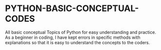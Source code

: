 # PYTHON-BASIC-CONCEPTUAL-CODES
All basic conceptual Topics of Python for easy understanding and practice.
As a beginner in coding, I have kept errors in specific methods with explanations so that it is easy to understand the concepts to the coders.
